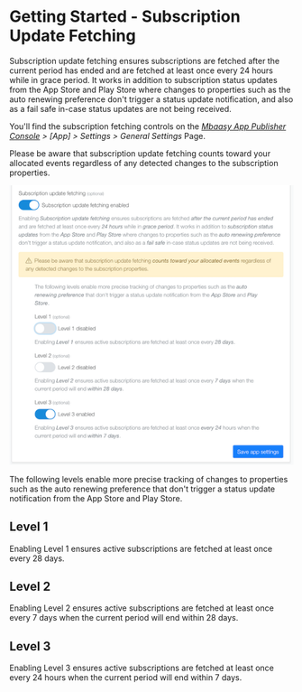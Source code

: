 # Getting Started - Subscription Update Fetching

Subscription update fetching ensures subscriptions are fetched after the current period has ended and are fetched at least once every 24 hours while in grace period. It works in addition to subscription status updates from the App Store and Play Store where changes to properties such as the auto renewing preference don't trigger a status update notification, and also as a fail safe in-case status updates are not being received.

You'll find the subscription fetching controls on the *[Mbaasy App Publisher Console](https://console.mbaasy.com) > [App] > Settings > General Settings* Page.

<div class="alert alert-warning">
  <p>Please be aware that subscription update fetching counts toward your allocated events regardless of any detected changes to the subscription properties.</p>
</div>

![Subscription update fetching](/assets/images/subscription_update_fetching.png)

The following levels enable more precise tracking of changes to properties such as the auto renewing preference that don't trigger a status update notification from the App Store and Play Store.

## Level 1

Enabling Level 1 ensures active subscriptions are fetched at least once every 28 days.

## Level 2

Enabling Level 2 ensures active subscriptions are fetched at least once every 7 days when the current period will end within 28 days.

## Level 3

Enabling Level 3 ensures active subscriptions are fetched at least once every 24 hours when the current period will end within 7 days.
